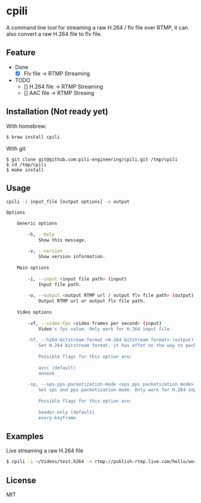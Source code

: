 # cpili

A command line tool for streaming a raw H.264 / flv file over RTMP, it can also convert a raw H.264 file to flv file.

## Feature

- Done
    - [x] Flv file -> RTMP Streaming
- TODO
    - [] H.264 file -> RTMP Streaming
    - [] AAC file -> RTMP Streaing

## Installation (Not ready yet)

With homebrew:

```bash
$ brew install cpili
```

With git:

```
$ git clone git@github.com:pili-engineering/cpili.git /tmp/cpili
$ cd /tmp/cpili
$ make install
```

## Usage

```bash
cpili -i input_file [output options] -o output

Options

    Generic options
    
        -h, --help
            Show this message.
            
        -v, --version
            Show version information.
        
    Main options
    
        -i, --input <input file path> (input)
            Input file path.
            
        -o, --output <output RTMP url / output flv file path> (output)
            Output RTMP url or output flv file path.
            
    Video options
        
        -vf, --video-fps <video frames per second> (input)
            Video's fps value. Only work for H.264 input file.
        
        -hf, --h264-bitstream-format <H.264 bitstream format> (output)
            Set H.264 bitstream format, it has effet on the way to packetize NAL units into flv tag. Only work for H.264 input file.
            
            Possible flags for this option are:
            
            avcc (default)
            annexb
            
        -sp, --sps-pps-packetization-mode <sps pps packetization mode> (output)
            Set sps and pps packetization mode. Only work for H.264 input file.
            
            Possible flags for this option are:
            
            header-only (default)
            every-keyframe
```

## Examples

Live streaming a raw H.264 file

```bash
$ cpili -i ~/Videos/test.h264 -o rtmp://publish-rtmp.live.com/hello/world
```

## License

MIT
